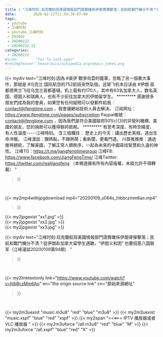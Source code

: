 ```yaml
---
title : "江峰时刻:烏克蘭航班美國情報部門證實確係伊朗導彈擊落；民航和戰鬥機分不清？從伊朗赴加拿大留學生遇難，“伊朗义和团” 也要招惹八国联军（江峰漫談20200109第94期） "
date:        2020-02-22T21:59:30-07:00
tags:
 - youtube
 - 江峰时刻
 - youtube_江峰时刻
 - 202002
 - 20200222
 - 20200222_21
categories:
 - 20200222
#icon:        "fas fa-lock-open"
#resImgTeaser: teaserpics/wikipedia.org/emacs-jokes.png
---
```


{{< mydiv text="江峰时刻:因為 #美伊 戰爭烏雲的籠罩，忽略了另一個重大事件，那就是 #乌克兰 国际航空的752航班突然坠毁。这架飞机本应该由 #伊朗 首都德黑兰飞往乌克兰首都基辅，机上载有约170人，其中有63名加拿大人，数名英国、德国人和瑞典人，也有不少前往加拿大的伊朗留学生。     ********* 感謝很多朋友們成為我的會員，如果您有任何疑問可以發郵件給我：contact@jfengtime.com ，我會讓網站技術人員去解決。 订阅网址：https://www.jfengtime.com/pages/subscription Paypal帳號：contact@jfengtime.com ，因為我們是符合美國联邦501(c)(3)的非營利機構，美國的朋友，您的捐款可以獲得聯邦抵稅。     ********* 有思考深度、有時空緯度、有人性溫度-----江峰時刻。 含三個欄目： 歷史上的今天：講出歷史真相，道出生命冷暖。 江峰漫談：蹭熱點，不蹭熱鬧；看新聞，更看門道。 川普推推推：通過推特總統，了解美國，了解正常人類秩序，一起為未來的中國尋找智慧和久違的神性。  江峰TG：https://t.me/jiangfengtimegroup 江峰FB: https://www.facebook.com/JiangFengTime/ 江峰Twitter: https://twitter.com/realjiangfeng （本頻道擁有所有內容版權，未經允許不得轉載） "
>}}
<br>


{{< my2mp4withjpgdownload mp4="20200109_s064s_hibbczmm6ao.mp4"
>}}

{{< my2jpgexist "xx1.jpg" >}}<br>
{{< my2jpgexist "xx2.jpg" >}}<br>
{{< my2jpgexist "xx3.jpg" >}}<br>



{{< mydiv text="江峰时刻:烏克蘭航班美國情報部門證實確係伊朗導彈擊落；民航和戰鬥機分不清？從伊朗赴加拿大留學生遇難，“伊朗义和团” 也要招惹八国联军（江峰漫談20200109第94期） "
>}}
<br>

{{< my2linktextonly link="https://www.youtube.com/watch?v=hIbBczMm6Ao"
en="the origin source link" cn="原始來源網址"
>}}


<br>

{{< my2m3uexist "music.m3u8" "red"  "blue" "m3u8" >}} {{< my2m3uexist "music.xspf" "blue" "red"  "xspf" >}} {{< my2span "<<<=== IPTV 播放器或者 VLC 播放器 " >}} {{< my2m3uforce "/all.m3u8" "red"  "blue" "M" >}} {{< my2m3uforce "/all.xspf" "blue" "red"  "X" >}} 
